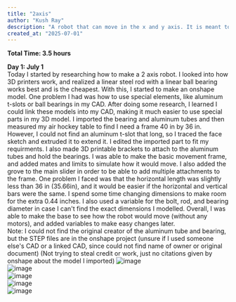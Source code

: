```yaml
---
title: "2axis"
author: "Kush Ray"
description: "A robot that can move in the x and y axis. It is meant to be able to move an air hockey puck and play with you, but has the option to add any other attachment to it (like a pen for drawing or a laser)"
created_at: "2025-07-01"
---
```


**Total Time: 3.5 hours**     

**Day 1: July 1**    
Today I started by researching how to make a 2 axis robot. I looked into how 3D printers work, and realized a linear steel rod with a linear ball bearing works best and is the cheapest. With this, I started to make an onshape model. One problem I had was how to use special elements, like aluminum t-slots or ball bearings in my CAD. After doing some research, I learned I could link these models into my CAD, making it much easier to use special parts in my 3D model. I imported the bearing and aluminum tubes and then measured my air hockey table to find I need a frame 40 in by 36 in. However, I could not find an aluminum t-slot that long, so I traced the face sketch and extruded it to extend it. I edited the imported part to fit my requirments. I also made 3D printable brackets to attach to the aluminum tubes and hold the bearings. I was able to make the basic movement frame, and added mates and limits to simulate how it would move. I also added the grove to the main slider in order to be able to add multiple attachments to the frame. One problem I faced was that the horizontal length was slightly less than 36 in (35.66in), and it would be easier if the horizontal and vertical bars were the same. I spend some time changing dimensions to make room for the extra 0.44 inches. I also used a variable for the bolt, rod, and bearing diameter in case I can't find the exact dimensions I modelled. Overall, I was able to make the base to see how the robot would move (without any motors), and added variables to make easy changes later.        
Note: I could not find the original creator of the aluminum tube and bearing, but the STEP files are in the onshape project (unsure if I used someone else's CAD or a linked CAD, since could not find name of owner or original document) (Not trying to steal credit or work, just no citations given by onshape about the model I imported)
![image](https://github.com/user-attachments/assets/cd1dff40-5f06-4457-a271-380629e3de3e)      
![image](https://github.com/user-attachments/assets/575b9da9-ed1e-454e-a513-5bcbf8b9892e)       
![image](https://github.com/user-attachments/assets/95600a5a-89e8-4fdb-8a07-aa3cbe4451c2)                        
![image](https://github.com/user-attachments/assets/ac058b62-ffa7-4b15-a1ff-88520e23dd78)      
![image](https://github.com/user-attachments/assets/5a95b7ff-ab79-4b6e-a029-2f856e5fa20a)      


